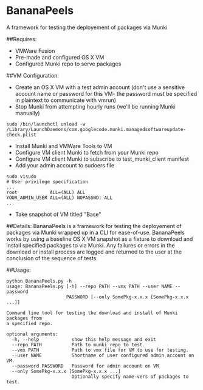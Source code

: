 # BananaPeels
A framework for testing the deployement of packages via Munki

##Requires:
- VMWare Fusion
- Pre-made and configured OS X VM
- Configured Munki repo to serve packages

##VM Configuration:
- Create an OS X VM with a test admin account (don't use a sensitive account name or password for this VM- the password must be specified in plaintext to communicate with vmrun)
- Stop Munki from attempting hourly runs (we'll be running Munki manually)
```
sudo /bin/launchctl unload -w /Library/LaunchDaemons/com.googlecode.munki.managedsoftwareupdate-check.plist
```
- Install Munki and VMWare Tools to VM
- Configure VM client Munki to fetch from your Munki repo
- Configure VM client Munki to subscribe to test_munki_client manifest
- Add your admin account to sudoers file
```
sudo visudo
# User privilege specification
...
root            ALL=(ALL) ALL
YOUR_ADMIN_USER ALL=(ALL) NOPASSWD: ALL
...
```
- Take snapshot of VM titled "Base"

##Details:
BananaPeels is a framework for testing the deployement of packages via Munki wrapped up in a CLI for ease-of-use. BananaPeels works by using a baseline OS X VM snapshot as a fixture to download and install specified packages to via Munki. Any failures or errors in the download or install process are logged and returned to the user at the conclusion of the sequence of tests.

##Usage:
```
python BananaPeels.py -h
usage: BananaPeels.py [-h] --repo PATH --vmx PATH --user NAME --password
                      PASSWORD [--only SomePkg-x.x.x [SomePkg-x.x.x ...]]

Command line tool for testing the download and install of Munki packages from
a specified repo.

optional arguments:
  -h, --help            show this help message and exit
  --repo PATH           Path to munki repo to test.
  --vmx PATH            Path to vmx file for VM to use for testing.
  --user NAME           Shortname of user configured admin account on VM.
  --password PASSWORD   Password for admin account on VM
  --only SomePkg-x.x.x [SomePkg-x.x.x ...]
                        Optionally specify name-vers of packages to test.
```
